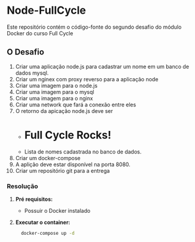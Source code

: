 # Node-FullCycle
Este repositório contém o código-fonte do segundo desafio do módulo Docker do curso Full Cycle

## O Desafio

1. Criar uma aplicação node.js para cadastrar um nome em um banco de dados mysql.
1. Criar um nginex com proxy reverso para a aplicação node
1. Criar uma imagem para o node.js
1. Criar uma imagem para o mysql
1. Criar uma imagem para o nginx
1. Criar uma network que fará a conexão entre eles
1. O retorno da apicação node.js deve ser
    - <h1>Full Cycle Rocks!</h1>
    - Lista de nomes cadastrada no banco de dados.
1. Criar um docker-compose
1. A aplição deve estar disponível na porta 8080.
1. Criar um repositório git para a entrega

### Resolução

1. **Pré requisitos:**
   - Possuir o Docker instalado

1. **Executar o container:**

   ```bash
     docker-compose up -d
   ```
